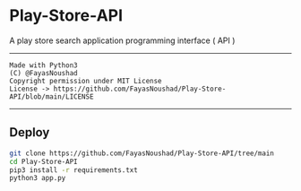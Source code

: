 # Play-Store-API

A play store search application programming interface ( API )

---

```
Made with Python3
(C) @FayasNoushad
Copyright permission under MIT License
License -> https://github.com/FayasNoushad/Play-Store-API/blob/main/LICENSE
```

---

## Deploy

```sh
git clone https://github.com/FayasNoushad/Play-Store-API/tree/main
cd Play-Store-API
pip3 install -r requirements.txt
python3 app.py
```
